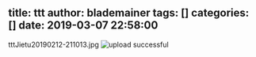 title: ttt
author: blademainer
tags: []
categories: []
date: 2019-03-07 22:58:00
---
tttJietu20190212-211013.jpg
![upload successful](/images/pasted-0.png)